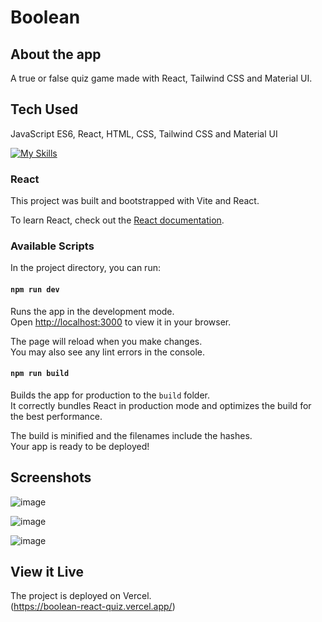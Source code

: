 # Boolean

## About the app

A true or false quiz game made with React, Tailwind CSS and Material UI.

## Tech Used

JavaScript ES6, React, HTML, CSS, Tailwind CSS and Material UI

[![My Skills](https://skillicons.dev/icons?i=html,css,js,react,tailwind,materialui,git&perline=9)](https://skillicons.dev)

### React

This project was built and bootstrapped with Vite and React.

To learn React, check out the [React documentation](https://reactjs.org/).

### Available Scripts

In the project directory, you can run:

#### `npm run dev`

Runs the app in the development mode.\
Open [http://localhost:3000](http://localhost:5173) to view it in your browser.

The page will reload when you make changes.\
You may also see any lint errors in the console.

#### `npm run build`

Builds the app for production to the `build` folder.\
It correctly bundles React in production mode and optimizes the build for the best performance.

The build is minified and the filenames include the hashes.\
Your app is ready to be deployed!


## Screenshots

![image](https://github.com/Rclarkeweb/boolean-react-quiz/assets/108008511/b41f8a0c-6214-4d5b-9bbb-939e5ccdf423)

![image](https://github.com/Rclarkeweb/boolean-react-quiz/assets/108008511/badb4d72-4a8d-411e-9378-f1d0bb3e1d36)

![image](https://github.com/Rclarkeweb/boolean-react-quiz/assets/108008511/a63faea3-f148-40cc-96c7-6e464f354430)

## View it Live

The project is deployed on Vercel.  
(https://boolean-react-quiz.vercel.app/)
